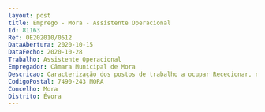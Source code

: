 ```yaml
--- 
layout: post
title: Emprego - Mora - Assistente Operacional
Id: 81163
Ref: OE202010/0512
DataAbertura: 2020-10-15
DataFecho: 2020-10-28
Trabalho: Assistente Operacional
Empregador: Câmara Municipal de Mora
Descricao: Caracterização dos postos de trabalho a ocupar Rececionar, nomeadamente os visitantes, efetuar a cobrança de entradas e  emissão de bilhetes.
CodigoPostal: 7490-243 MORA
Concelho: Mora
Distrito: Évora
--- 
```

